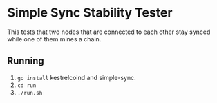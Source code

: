 # Simple Sync Stability Tester
This tests that two nodes that are connected to each other
stay synced while one of them mines a chain.

## Running
 1. `go install` kestrelcoind and simple-sync.
 2. `cd run`
 3. `./run.sh`


